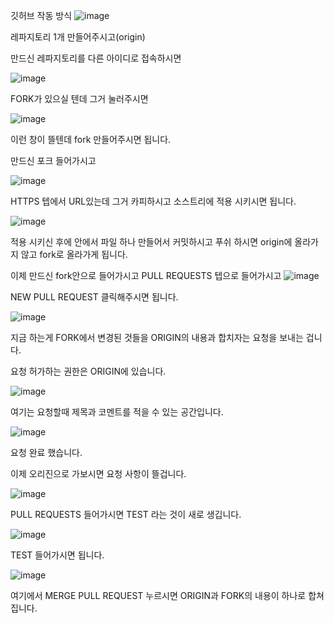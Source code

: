 깃허브 작동 방식
![image](https://github.com/inbn1159/test/assets/149654300/bb564980-4dec-4b82-8570-8ee394892aea)

레파지토리 1개 만들어주시고(origin)

만드신 레파지토리를 다른 아이디로 접속하시면

![image](https://github.com/inbn6619/test/assets/108374677/b7f14ac8-42b5-44f8-a75a-0602f08c14bf)

FORK가 있으실 텐데 그거 눌러주시면 

![image](https://github.com/inbn6619/test/assets/108374677/fbb67176-8def-431a-9062-39b1fa30801b)

이런 창이 뜰텐데 fork 만들어주시면 됩니다.

만드신 포크 들어가시고

![image](https://github.com/inbn6619/test/assets/108374677/6ac68c69-f991-42f1-8dcb-626bb2bb30d0)

HTTPS 텝에서 URL있는데 그거 카피하시고 소스트리에 적용 시키시면 됩니다.

![image](https://github.com/inbn6619/test/assets/108374677/02a0b992-9645-45b0-86b5-dd9b29e743e9)

적용 시키신 후에 안에서 파일 하나 만들어서 커밋하시고 푸쉬 하시면 origin에 올라가지 않고 fork로 올라가게 됩니다.

이제 만드신 fork안으로 들어가시고 PULL REQUESTS 텝으로 들어가시고
![image](https://github.com/inbn6619/test/assets/108374677/49a2d9dd-2efe-4f40-b98b-1cac5146f964)

NEW PULL REQUEST 클릭해주시면 됩니다.

![image](https://github.com/inbn6619/test/assets/108374677/7b1ceec3-d826-479d-a9c1-363e3f5fd9b5)

지금 하는게 FORK에서 변경된 것들을 ORIGIN의 내용과 합치자는 요청을 보내는 겁니다.

요청 허가하는 권한은 ORIGIN에 있습니다.

![image](https://github.com/inbn6619/test/assets/108374677/b38aa415-bf07-4569-85cc-ca79b07a429d)

여기는 요청할때 제목과 코멘트를 적을 수 있는 공간입니다.

![image](https://github.com/inbn6619/test/assets/108374677/269f17db-84e3-474c-a3cb-01ed7396dceb)

요청 완료 했습니다.

이제 오리진으로 가보시면 요청 사항이 뜰겁니다.

![image](https://github.com/inbn6619/test/assets/108374677/4fcbcbdb-8f0a-4d50-bbde-1d15cdabcd4f)

PULL REQUESTS 들어가시면 TEST 라는 것이 새로 생깁니다. 

![image](https://github.com/inbn6619/test/assets/108374677/70541535-3ec2-4b9b-8a19-5f02ffa9cb43)

TEST 들어가시면 됩니다.

![image](https://github.com/inbn6619/test/assets/108374677/45123f9c-2d94-4218-8c76-6a80190d3583)

여기에서 MERGE PULL REQUEST 누르시면 ORIGIN과 FORK의 내용이 하나로 합쳐집니다.
